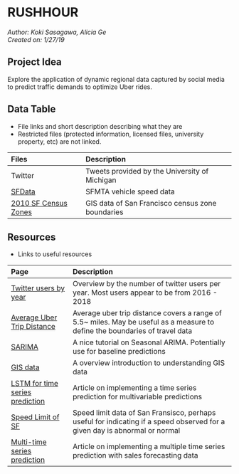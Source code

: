 # RUSHHOUR

_Author: Koki Sasagawa, Alicia Ge_  
_Created on: 1/27/19_ 

## Project Idea

Explore the application of dynamic regional data captured by social media to predict traffic demands to optimize Uber rides.

## Data Table

-   File links and short description describing what they are 
-   Restricted files (protected information, licensed files, university property, etc) are not linked. 

| Files                                                                                                                             | Description                                      |
| :-------------------------------------------------------------------------------------------------------------------------------- | :----------------------------------------------- |
| Twitter                                                                                                                           | Tweets provided by the University of Michigan    |
| [SFData](https://data.sfgov.org/Transportation/Historical-raw-AVL-GPS-data/5fk7-ivit/data)                                        | SFMTA vehicle speed data                         |
| [2010 SF Census Zones](https://data.sfgov.org/Geographic-Locations-and-Boundaries/Census-2010-Tracts-for-San-Francisco/rarb-5ahf) | GIS data of San Francisco census zone boundaries |

## Resources

-   Links to useful resources

| Page                                                                                                                                        | Description                                                                                                                 |
| :------------------------------------------------------------------------------------------------------------------------------------------ | :-------------------------------------------------------------------------------------------------------------------------- |
| [Twitter users by year](https://www.statista.com/statistics/274564/monthly-active-twitter-users-in-the-united-states/)                      | Overview by the number of twitter users per year. Most users appear to be from 2016 - 2018                                  |
| [Average Uber Trip Distance](http://www.sherpashareblog.com/tag/uber-trip-distance/)                                                        | Average uber trip distance covers a range of 5.5~ miles. May be useful as a measure to define the boundaries of travel data |
| [SARIMA](https://machinelearningmastery.com/sarima-for-time-series-forecasting-in-python/)                                                  | A nice tutorial on Seasonal ARIMA. Potentially use for baseline predictions                                                 |
| [GIS data](https://mangomap.com/gis-data)                                                                                                   | A overview introduction to understanding GIS data                                                                           |
| [LSTM for time series prediction](https://machinelearningmastery.com/multivariate-time-series-forecasting-lstms-keras/)                     | Article on implementing a time series prediction for multivariable predictions                                              |
| [Speed Limit of SF](https://data.sfgov.org/Transportation/Speed-Limits/v3z4-r53p)                                                           | Speed limit data of San Fransisco, perhaps useful for indicating if a speed observed for a given day is abnormal or normal  |
| [Multi-time series prediction](http://mariofilho.com/how-to-predict-multiple-time-series-with-scikit-learn-with-sales-forecasting-example/) | Article on implementing a multiple time series prediction with sales forecasting data                                       |
